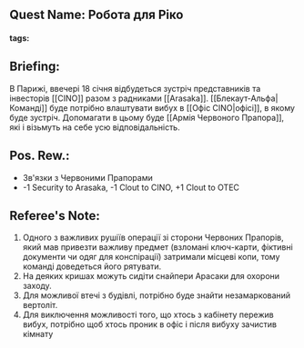 ## Quest Name: Робота для Ріко
#### tags:

## Briefing:
В Парижі, ввечері 18 січня відбудеться зустріч представників та інвесторів [[CINO]] разом з радниками [[Arasaka]]. [[Блекаут-Альфа|Команді]] буде потрібно влаштувати вибух в [[Офіс CINO|офісі]], в якому буде зустріч. Допомагати в цьому буде [[Армія Червоного Прапора]], які і візьмуть на себе усю відповідальність.
## Pos. Rew.:
- Зв'язки з Червоними Прапорами
- -1 Security to Arasaka, -1 Clout to CINO, +1 Clout to OTEC

## Referee's Note:
1. Одного з важливих рушіїв операції зі сторони Червоних Прапорів, який мав привезти важливу предмет (взломані ключ-карти, фіктивні документи чи одяг для конспірації) затримали місцеві копи, тому команді доведеться його рятувати.
2. На деяких кришах можуть сидіти снайпери Арасаки для охорони заходу.
3. Для можливої втечі з будівлі, потрібно буде знайти незамаркований вертоліт.
4. Для виключення можливості того, що хтось з кабінету пережив вибух, потрібно щоб хтось проник в офіс і після вибуху зачистив кімнату

